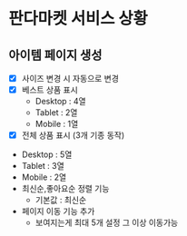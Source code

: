 # 판다마켓 서비스 상황

## 아이템 페이지 생성
- [x] 사이즈 변경 시 자동으로 변경
- [x] 베스트 상품 표시
  - Desktop : 4열
  - Tablet : 2열
  - Mobile : 1열
- [x]  전체 상품 표시 (3개 기종 동작)
  - Desktop : 5열
  - Tablet : 3열
  - Mobile : 2열
  - 최신순,좋아요순 정렬 기능
    - 기본값 : 최신순
  - 페이지 이동 기능 추가 
    - 보여지는게 최대 5개 설정 그 이상 이동가능
  
